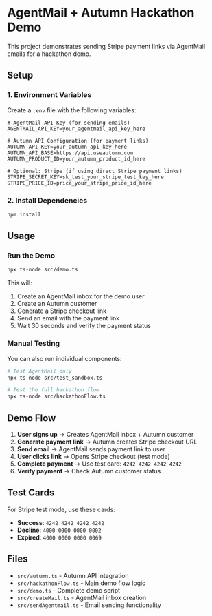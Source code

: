 # AgentMail + Autumn Hackathon Demo

This project demonstrates sending Stripe payment links via AgentMail emails for a hackathon demo.

## Setup

### 1. Environment Variables

Create a `.env` file with the following variables:

```env
# AgentMail API Key (for sending emails)
AGENTMAIL_API_KEY=your_agentmail_api_key_here

# Autumn API Configuration (for payment links)
AUTUMN_API_KEY=your_autumn_api_key_here
AUTUMN_API_BASE=https://api.useautumn.com
AUTUMN_PRODUCT_ID=your_autumn_product_id_here

# Optional: Stripe (if using direct Stripe payment links)
STRIPE_SECRET_KEY=sk_test_your_stripe_test_key_here
STRIPE_PRICE_ID=price_your_stripe_price_id_here
```

### 2. Install Dependencies

```bash
npm install
```

## Usage

### Run the Demo

```bash
npx ts-node src/demo.ts
```

This will:
1. Create an AgentMail inbox for the demo user
2. Create an Autumn customer
3. Generate a Stripe checkout link
4. Send an email with the payment link
5. Wait 30 seconds and verify the payment status

### Manual Testing

You can also run individual components:

```bash
# Test AgentMail only
npx ts-node src/test_sandbox.ts

# Test the full hackathon flow
npx ts-node src/hackathonFlow.ts
```

## Demo Flow

1. **User signs up** → Creates AgentMail inbox + Autumn customer
2. **Generate payment link** → Autumn creates Stripe checkout URL
3. **Send email** → AgentMail sends payment link to user
4. **User clicks link** → Opens Stripe checkout (test mode)
5. **Complete payment** → Use test card: `4242 4242 4242 4242`
6. **Verify payment** → Check Autumn customer status

## Test Cards

For Stripe test mode, use these cards:
- **Success**: `4242 4242 4242 4242`
- **Decline**: `4000 0000 0000 0002`
- **Expired**: `4000 0000 0000 0069`

## Files

- `src/autumn.ts` - Autumn API integration
- `src/hackathonFlow.ts` - Main demo flow logic
- `src/demo.ts` - Complete demo script
- `src/createMail.ts` - AgentMail inbox creation
- `src/sendAgentmail.ts` - Email sending functionality

